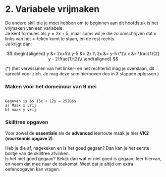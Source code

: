 # 2. Variabele vrijmaken
De andere skill die je moet hebben om te beginnen aan dit hoofdstuk is het vrijmaken van een variabele.  
Je kent formules als $y = 2x+5$, maar soms wil je die zo omschrijven dat x links van het =-teken komt te staan, en de rest rechts.  
Je krijgt dan:

$$
\begin{aligned}
y &= 2x+5\\
y-5 &= 2x \\
2x &= y-5 (*)\\
x &= \frac{1}{2} y - 2\frac{1}{2}\\
\end{aligned}
$$

(*) (het verwisselen van het linker- en het rechterlid mag je overslaan, dit spreekt voor zich. Je mag deze som hierboven dus in 3 stappen oplossen.)

### Maken vóór het domeinuur van 9 mei
```{exercise} Voorbereidingsopgave

Gegeven is $$ 15x + 12y = 2520$$
a) Maak x vrij
b) maak y vrij

```
 

### Skilltree opgaven
Voor zowel de **essentials** als de **advanced** leerroute maak je hier **VK2 (voorkennis opgave 2)**. 

Heb je die af, nagekeken en is het goed gegaan? Dan kan je het eerste bolltje van de skilltree afvinken. <br />
Is het niet goed gegaan? Bekijk dan wat er niet goed is gegaan, leer hiervan, en neem dat mee naar de toekomst. Weet dat je altijd om extra oefenopgaven kan vragen.
